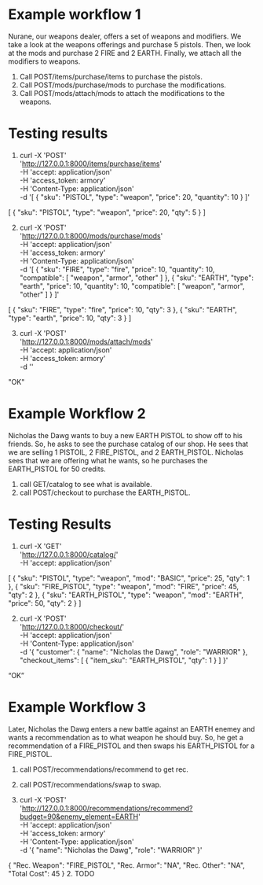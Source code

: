 # Example workflow 1 
Nurane, our weapons dealer, offers a set of weapons and modifiers. We take a look at the weapons offerings and purchase 5 pistols. Then, we look at the mods and purchase 2 FIRE and 2 EARTH. Finally, we attach all the modifiers to weapons. 

1. Call POST/items/purchase/items to purchase the pistols.
2. Call POST/mods/purchase/mods to purchase the modifications. 
3. Call POST/mods/attach/mods to attach the modifications to the weapons.

# Testing results
1. curl -X 'POST' \
  'http://127.0.0.1:8000/items/purchase/items' \
  -H 'accept: application/json' \
  -H 'access_token: armory' \
  -H 'Content-Type: application/json' \
  -d '[
  {
    "sku": "PISTOL",
    "type": "weapon",
    "price": 20,
    "quantity": 10
  }
]'

[
  {
    "sku": "PISTOL",
    "type": "weapon",
    "price": 20,
    "qty": 5
  }
]

2. curl -X 'POST' \
  'http://127.0.0.1:8000/mods/purchase/mods' \
  -H 'accept: application/json' \
  -H 'access_token: armory' \
  -H 'Content-Type: application/json' \
  -d '[
  {
    "sku": "FIRE",
    "type": "fire",
    "price": 10,
    "quantity": 10,
    "compatible": [
      "weapon", "armor", "other"
    ]
  }, 
  {
    "sku": "EARTH",
    "type": "earth",
    "price": 10,
    "quantity": 10,
    "compatible": [
      "weapon", "armor", "other"
    ]
  }
]'

[
  {
    "sku": "FIRE",
    "type": "fire",
    "price": 10,
    "qty": 3
  },
  {
    "sku": "EARTH",
    "type": "earth",
    "price": 10,
    "qty": 3
  }
]

3. curl -X 'POST' \
  'http://127.0.0.1:8000/mods/attach/mods' \
  -H 'accept: application/json' \
  -H 'access_token: armory' \
  -d ''

"OK"



# Example Workflow 2 
Nicholas the Dawg wants to buy a new EARTH PISTOL to show off to his friends. So, he asks to see the purchase catalog of our shop. He sees that we are selling 1 PISTOlL, 2 FIRE_PISTOL, and 2 EARTH_PISTOL. Nicholas sees that we are offering what he wants, so he purchases the EARTH_PISTOL for 50 credits. 

1. call GET/catalog to see what is available. 
2. call POST/checkout to purchase the EARTH_PISTOL.

# Testing Results

1. curl -X 'GET' \
  'http://127.0.0.1:8000/catalog/' \
  -H 'accept: application/json'

[
  {
    "sku": "PISTOL",
    "type": "weapon",
    "mod": "BASIC",
    "price": 25,
    "qty": 1
  },
  {
    "sku": "FIRE_PISTOL",
    "type": "weapon",
    "mod": "FIRE",
    "price": 45,
    "qty": 2
  },
  {
    "sku": "EARTH_PISTOL",
    "type": "weapon",
    "mod": "EARTH",
    "price": 50,
    "qty": 2
  }
]

2. curl -X 'POST' \
  'http://127.0.0.1:8000/checkout/' \
  -H 'accept: application/json' \
  -H 'Content-Type: application/json' \
  -d '{
  "customer": {
    "name": "Nicholas the Dawg",
    "role": "WARRIOR"
  },
  "checkout_items": [
    {
      "item_sku": "EARTH_PISTOL",
      "qty": 1
    }
  ]
}'

“OK”

# Example Workflow 3
Later, Nicholas the Dawg enters a new battle against an EARTH enemey and wants a recommendation as to what weapon he should buy. So, he get a recommendation of a FIRE_PISTOL and then swaps his EARTH_PISTOL for a FIRE_PISTOL. 

1. call POST/recommendations/recommend to get rec. 
2. call POST/recommendations/swap to swap. 

1. curl -X 'POST' \
  'http://127.0.0.1:8000/recommendations/recommend?budget=90&enemy_element=EARTH' \
  -H 'accept: application/json' \
  -H 'access_token: armory' \
  -H 'Content-Type: application/json' \
  -d '{
  "name": "Nicholas the Dawg",
  "role": "WARRIOR"
}'

{
  "Rec. Weapon": "FIRE_PISTOL",
  "Rec. Armor": "NA",
  "Rec. Other": "NA",
  "Total Cost": 45
}
2. TODO

